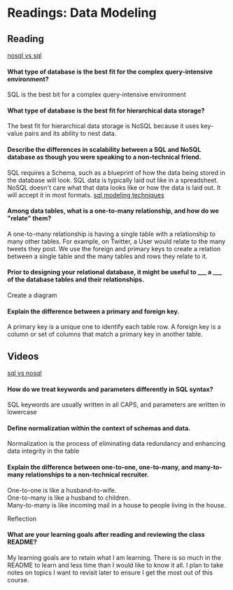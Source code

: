 # Readings: Data Modeling  
  
## Reading  
[nosql vs sql](https://www.thegeekstuff.com/2014/01/sql-vs-nosql-db/?utm_source=tuicool)    
  
#### What type of database is the best fit for the complex query-intensive environment?  
  
  SQL is the best bit for a complex query-intensive environment  
  
#### What type of database is the best fit for hierarchical data storage?  
  
  The best fit for hierarchical data storage is NoSQL because it uses key-value pairs and its ability to nest data. 
  
#### Describe the differences in scalability between a SQL and NoSQL database as though you were speaking to a non-technical friend.  
  
  SQL requires a Schema, such as a blueprint of how the data being stored in the database will look. SQL data is typically laid out like in a spreadsheet. NoSQL doesn't care what that data looks like or how the data is laid out. It will accept it in most formats. 
[sql modeling techniques](https://www.essentialsql.com/get-ready-to-learn-sql-7-simplified-data-modeling/)  
  
#### Among data tables, what is a one-to-many relationship, and how do we "relate" them?  
  
  A one-to-many relationship is having a single table with a relationship to many other tables. For example, on Twitter, a User would relate to the many tweets they post. 
  We use the foreign and primary keys to create a relation between a single table and the many tables and rows they relate to it.
  
#### Prior to designing your relational database, it might be useful to ___ a ___ of the database tables and their relationships.  
  
  Create a diagram
  
#### Explain the difference between a primary and foreign key.  
  
  A primary key is a unique one to identify each table row. 
  A foreign key is a column or set of columns that match a primary key in another table.
  
## Videos  
  
[sql vs nosql](https://www.youtube.com/watch?v=ZS_kXvOeQ5Y&ab_channel=Academind)  
  
#### How do we treat keywords and parameters differently in SQL syntax?
  
  SQL keywords are usually written in all CAPS, and parameters are written in lowercase
  
#### Define normalization within the context of schemas and data.  
  
  Normalization is the process of eliminating data redundancy and enhancing data integrity in the table
  
#### Explain the difference between one-to-one, one-to-many, and many-to-many relationships to a non-technical recruiter.  
    
  One-to-one is like a husband-to-wife.  
  One-to-many is like a husband to children.  
  Many-to-many is like incoming mail in a house to people living in the house.   
    
Reflection
#### What are your learning goals after reading and reviewing the class README?

My learning goals are to retain what I am learning. There is so much in the README to learn and less time than I would like to know it all. I plan to take notes on topics I want to revisit later to ensure I get the most out of this course.  
